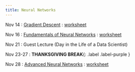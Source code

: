 ```yaml
---
title: Neural Networks
---
```


Nov 14 
: [Gradient Descent](#) 
  : [worksheet](#)

Nov 16 
: [Fundamentals of Neural Networks](#) 
  : [worksheet](#)

Nov 21 
: Guest Lecture (Day in the Life of a Data Scientist)

Nov 23-27 
: **THANKSGIVING BREAK**{: .label .label-purple }

Nov 28 
: [Advanced Neural Networks](#) 
  : [worksheet](#)
